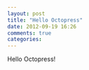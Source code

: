 ```yaml
---
layout: post
title: "Hello Octopress"
date: 2012-09-19 16:26
comments: true
categories: 
---
```


Hello Octopress!

